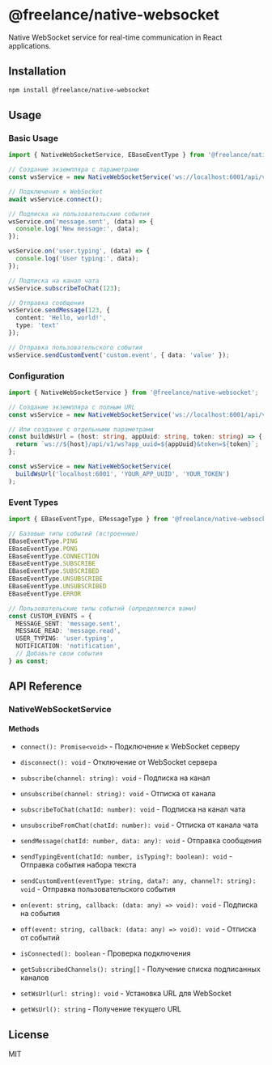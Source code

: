 # @freelance/native-websocket

Native WebSocket service for real-time communication in React applications.

## Installation

```bash
npm install @freelance/native-websocket
```

## Usage

### Basic Usage

```typescript
import { NativeWebSocketService, EBaseEventType } from '@freelance/native-websocket';

// Создание экземпляра с параметрами
const wsService = new NativeWebSocketService('ws://localhost:6001/api/v1/ws?app_uuid=YOUR_APP_UUID&token=YOUR_TOKEN');

// Подключение к WebSocket
await wsService.connect();

// Подписка на пользовательские события
wsService.on('message.sent', (data) => {
  console.log('New message:', data);
});

wsService.on('user.typing', (data) => {
  console.log('User typing:', data);
});

// Подписка на канал чата
wsService.subscribeToChat(123);

// Отправка сообщения
wsService.sendMessage(123, { 
  content: 'Hello, world!',
  type: 'text'
});

// Отправка пользовательского события
wsService.sendCustomEvent('custom.event', { data: 'value' });
```

### Configuration

```typescript
import { NativeWebSocketService } from '@freelance/native-websocket';

// Создание экземпляра с полным URL
const wsService = new NativeWebSocketService('ws://localhost:6001/api/v1/ws?app_uuid=YOUR_APP_UUID&token=YOUR_TOKEN');

// Или создание с отдельными параметрами
const buildWsUrl = (host: string, appUuid: string, token: string) => {
  return `ws://${host}/api/v1/ws?app_uuid=${appUuid}&token=${token}`;
};

const wsService = new NativeWebSocketService(
  buildWsUrl('localhost:6001', 'YOUR_APP_UUID', 'YOUR_TOKEN')
);
```

### Event Types

```typescript
import { EBaseEventType, EMessageType } from '@freelance/native-websocket';

// Базовые типы событий (встроенные)
EBaseEventType.PING
EBaseEventType.PONG
EBaseEventType.CONNECTION
EBaseEventType.SUBSCRIBE
EBaseEventType.SUBSCRIBED
EBaseEventType.UNSUBSCRIBE
EBaseEventType.UNSUBSCRIBED
EBaseEventType.ERROR

// Пользовательские типы событий (определяются вами)
const CUSTOM_EVENTS = {
  MESSAGE_SENT: 'message.sent',
  MESSAGE_READ: 'message.read',
  USER_TYPING: 'user.typing',
  NOTIFICATION: 'notification',
  // Добавьте свои события
} as const;
```

## API Reference

### NativeWebSocketService

#### Methods

- `connect(): Promise<void>` - Подключение к WebSocket серверу
- `disconnect(): void` - Отключение от WebSocket сервера
- `subscribe(channel: string): void` - Подписка на канал
- `unsubscribe(channel: string): void` - Отписка от канала
- `subscribeToChat(chatId: number): void` - Подписка на канал чата
- `unsubscribeFromChat(chatId: number): void` - Отписка от канала чата
- `sendMessage(chatId: number, data: any): void` - Отправка сообщения
- `sendTypingEvent(chatId: number, isTyping?: boolean): void` - Отправка события набора текста
- `sendCustomEvent(eventType: string, data?: any, channel?: string): void` - Отправка пользовательского события

- `on(event: string, callback: (data: any) => void): void` - Подписка на события
- `off(event: string, callback: (data: any) => void): void` - Отписка от событий
- `isConnected(): boolean` - Проверка подключения
- `getSubscribedChannels(): string[]` - Получение списка подписанных каналов
- `setWsUrl(url: string): void` - Установка URL для WebSocket
- `getWsUrl(): string` - Получение текущего URL

## License

MIT 